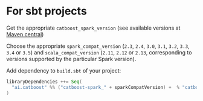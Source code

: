 # For sbt projects

Get the appropriate `catboost_spark_version` (see available versions at [Maven central](https://search.maven.org/search?q=catboost-spark))

Choose the appropriate `spark_compat_version` (`2.3`, `2.4`, `3.0`, `3.1`, `3.2`, `3.3`, `3.4` or `3.5`) and `scala_compat_version` (`2.11`, `2.12` or `2.13`, corresponding to versions supported by the particular Spark version).

Add dependency to `build.sbt` of your project:

```scala
libraryDependencies ++= Seq(
  "ai.catboost" %% ("catboost-spark_" + sparkCompatVersion) +  % "catboost_spark_version"
)
```
